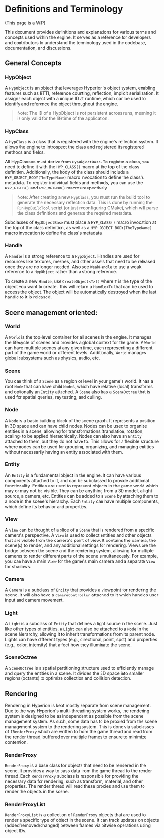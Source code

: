 # Definitions and Terminology

(This page is a WIP)

This document provides definitions and explanations for various terms and concepts used within the engine. It serves as a reference for developers and contributors to understand the terminology used in the codebase, documentation, and discussions.

## General Concepts

### HypObject
A `HypObject` is an object that leverages Hyperion's object system, enabling features such as RTTI, reference counting, reflection, implicit serialization. It assigns each object with a unique ID at runtime, which can be used to identify and reference the object throughout the engine.

> Note: The ID of a HypObject is not persistent across runs, meaning it is only valid for the lifetime of the application.

### HypClass
A `HypClass` is a class that is registered with the engine's reflection system. It allows the engine to introspect the class and registered its registered methods and fields.

All HypClasses must derive from `HypObjectBase`. To register a class, you need to define it with the `HYP_CLASS()` macro at the top of the class definition. Additionally, the body of the class should include a `HYP_OBJECT_BODY(TheTypeName)` macro invocation to define the class's metadata. To register individual fields and methods, you can use the `HYP_FIELD()` and `HYP_METHOD()` macros respectively.

> Note: After creating a new `HypClass`, you must run the build tool to generate the necessary reflection data. This is done by running the `RunHypBuildTool` script (or just reconfiguring CMake), which will parse the class definitions and generate the required metadata.

Subclasses of `HypObjectBase` must place a `HYP_CLASS()` macro invocation at the top of the class definition, as well as a `HYP_OBJECT_BODY(TheTypeName)` macro invocation to define the class's metadata.

### Handle
A `Handle` is a strong reference to a `HypObject`. Handles are used for resources like textures, meshes, and other assets that need to be released once they are no longer needed. Also see `WeakHandle` to use a weak reference to a `HypObject` rather than a strong reference.

To create a new `Handle`, use `CreateObject<T>()` where `T` is the type of the object you want to create. This will return a `Handle<T>` that can be used to access the object. The object will be automatically destroyed when the last handle to it is released.

## Scene management oriented:
### World
A `World` is the top-level container for all scenes in the engine. It manages the lifecycle of scenes and provides a global context for the game. A `World` can have multiple scenes at any given time, each representing a different part of the game world or different levels. Additionally, `World` manages global subsystems such as physics, audio, etc.

### Scene
You can think of a `Scene` as a region or level in your game's world. It has a root `Node` that can have child `Node`s, which have relative (local) transforms and optionally an `Entity` attached. A `Scene` also has a `SceneOctree` that is used for spatial queries, ray testing, and culling.

### Node
A `Node` is a basic building block of the scene graph. It represents a position in 3D space and can have child nodes. Nodes can be used to organize entities in a scene, allowing for transformations (translation, rotation, scaling) to be applied hierarchically. Nodes can also have an `Entity` attached to them, but they do not have to. This allows for a flexible structure where nodes can be used for grouping, organizing, and managing entities without necessarily having an entity associated with them.

### Entity
An `Entity` is a fundamental object in the engine. It can have various components attached to it, and can be subclassed to provide additional functionality. Entities are used to represent objects in the game world which may or may not be visible. They can be anything from a 3D model, a light source, a camera, etc. Entities can be added to a `Scene` by attaching them to a node in the scene's hierarchy. Each `Entity` can have multiple components, which define its behavior and properties.

### View
A `View` can be thought of a slice of a `Scene` that is rendered from a specific camera's perspective. A `View` is used to collect entities and other objects that are visible from the camera's point of view. It contains the camera, the scene(s) to render, and any additional settings for rendering. Views are the bridge between the scene and the rendering system, allowing for multiple cameras to render different parts of the scene simultaneously. For example, you can have a main `View` for the game's main camera and a separate `View` for shadows.

### Camera
A `Camera` is a subclass of `Entity` that provides a viewpoint for rendering the scene. It will also have a `CameraController` attached to it which handles user input and camera movement.

### Light
A `Light` is a subclass of `Entity` that defines a light source in the scene. Just like other types of entities, a `Light` can also be attached to a `Node` in the scene hierarchy, allowing it to inherit transformations from its parent node. Lights can have different types (e.g., directional, point, spot) and properties (e.g., color, intensity) that affect how they illuminate the scene.

### SceneOctree
A `SceneOctree` is a spatial partitioning structure used to efficiently manage and query the entities in a scene. It divides the 3D space into smaller regions (octants) to optimize collection and collision detection.

## Rendering
Rendering in Hyperion is kept mostly separate from scene management. Due to the way Hyperion's multi-threading system works, the rendering system is designed to be as independent as possible from the scene management system. As such, some data has to be proxied from the scene management system to the rendering system. This is done via subclasses of `IRenderProxy` which are written to from the game thread and read from the render thread, buffered over multiple frames to ensure to minimize contention.

### RenderProxy
`RenderProxy` is a base class for objects that need to be rendered in the scene. It provides a way to pass data from the game thread to the render thread. Each `RenderProxy` subclass is responsible for providing the necessary data for rendering, such as transform, material, and other properties. The render thread will read these proxies and use them to render the objects in the scene.

### RenderProxyList
`RenderProxyList` is a collection of `RenderProxy` objects that are used to render a specific type of object in the scene. It can track updates on objects (added/removed/changed) between frames via bitwise operations using object IDs.